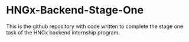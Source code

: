 # HNGx-Backend-Stage-One
This is the github repository with code written to complete the stage one task of the HNGx backend internship program.
